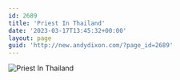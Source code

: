 ```yaml
---
id: 2689
title: 'Priest In Thailand'
date: '2023-03-17T13:45:32+00:00'
layout: page
guid: 'http://new.andydixon.com/?page_id=2689'
---
```


![Priest In Thailand](https://i0.wp.com/assets.g8x2.ldn.idrivee2-23.com/posters/Priest%20In%20Thailand%2001.jpg?w=1200&ssl=1 "Priest In Thailand")